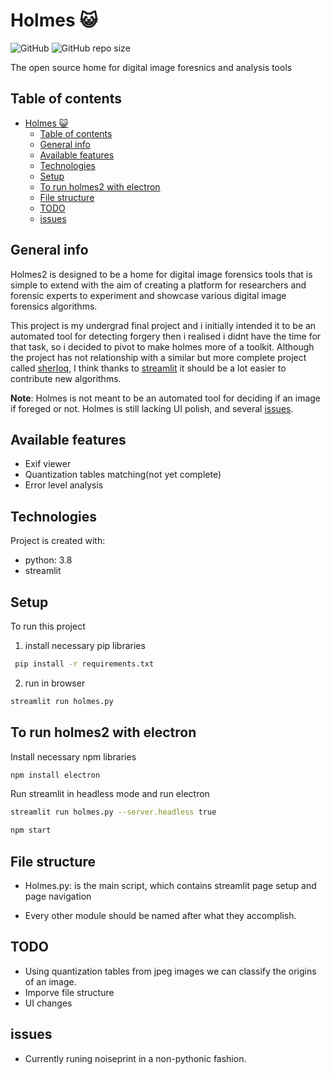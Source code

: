 # Holmes  :smiley_cat:

![GitHub](https://img.shields.io/github/license/Omoshirokunai/holmes2?style=flat-square) ![GitHub repo size](https://img.shields.io/github/repo-size/Omoshirokunai/holmes2?style=flat-square)

The open source home for digital image foresnics and analysis tools

## Table of contents

- [Holmes  :smiley_cat:](#holmes--smiley_cat)
  - [Table of contents](#table-of-contents)
  - [General info](#general-info)
  - [Available features](#available-features)
  - [Technologies](#technologies)
  - [Setup](#setup)
  - [To run holmes2 with electron](#to-run-holmes2-with-electron)
  - [File structure](#file-structure)
  - [TODO](#todo)
  - [issues](#issues)

## General info

Holmes2 is designed to be a home for digital image forensics tools that is simple to extend with the aim of creating a platform for researchers and forensic experts to experiment and showcase various digital image forensics algorithms.

This project is my undergrad final project and i initially intended it to be an automated tool for detecting forgery then i realised i didnt have the time for that task, so i decided to pivot to make holmes more of a toolkit. Although the project has not relationship with a similar but more complete project called [sherloq](https://github.com/GuidoBartoli/sherloq), I think thanks to [streamlit](https://github.com/streamlit/streamlit) it should be a lot easier to contribute new algorithms.

**Note**: Holmes is not meant to be an automated tool for deciding if an image if foreged or not. Holmes is still lacking UI polish, and several [issues](#issues).

<!-- ![image](https://user-images.githubusercontent.com/65668668/104768691-5b9d8100-576e-11eb-858d-e89e49a28c82.png) -->

## Available features

* Exif viewer
* Quantization tables matching(not yet complete)
* Error level analysis
  
## Technologies

Project is created with:

* python: 3.8
* streamlit

## Setup

To run this project

1. install necessary pip libraries

```bash
 pip install -r requirements.txt
```

2. run in browser

```bash
streamlit run holmes.py
```

## To run holmes2 with electron

Install necessary npm libraries

```bash
npm install electron
```

Run streamlit in headless mode and run electron

```bash
streamlit run holmes.py --server.headless true
```

```bash
npm start
```

## File structure

* Holmes.py: is the main script, which contains streamlit page setup and page navigation

* Every other module should be named after what they accomplish.

## TODO

* Using quantization tables from jpeg images we can classify the origins of an image.
* Imporve file structure
* UI changes
  
## issues

* Currently runing noiseprint in a non-pythonic fashion.
